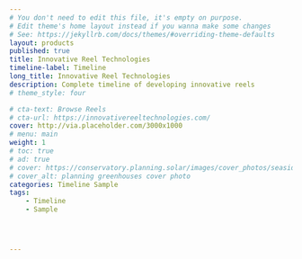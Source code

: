 ```yaml
---
# You don't need to edit this file, it's empty on purpose.
# Edit theme's home layout instead if you wanna make some changes
# See: https://jekyllrb.com/docs/themes/#overriding-theme-defaults
layout: products
published: true
title: Innovative Reel Technologies 
timeline-label: Timeline
long_title: Innovative Reel Technologies
description: Complete timeline of developing innovative reels
# theme_style: four

# cta-text: Browse Reels
# cta-url: https://innovativereeltechnologies.com/
cover: http://via.placeholder.com/3000x1000
# menu: main
weight: 1
# toc: true
# ad: true
# cover: https://conservatory.planning.solar/images/cover_photos/seaside.jpg
# cover_alt: planning greenhouses cover photo
categories: Timeline Sample
tags: 
    - Timeline
    - Sample




---
```

 